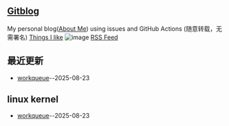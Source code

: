 ## [Gitblog](https://yihong0618.github.io/gitblog/)
My personal blog([About Me](https://github.com/yihong0618/gitblog/issues/282)) using issues and GitHub Actions (随意转载，无需署名)
[Things I like](https://github.com/yihong0618/gitblog/issues/311)
![image](https://github.com/user-attachments/assets/a168bf11-661e-4566-b042-7fc9544de528)
[RSS Feed](https://raw.githubusercontent.com/gavin-Angry-Birds/gavin-angry-birds.github.io/master/feed.xml)

## 最近更新
- [workqueue](https://github.com/gavin-Angry-Birds/gavin-angry-birds.github.io/issues/1)--2025-08-23
## linux kernel

- [workqueue](https://github.com/gavin-Angry-Birds/gavin-angry-birds.github.io/issues/1)--2025-08-23
